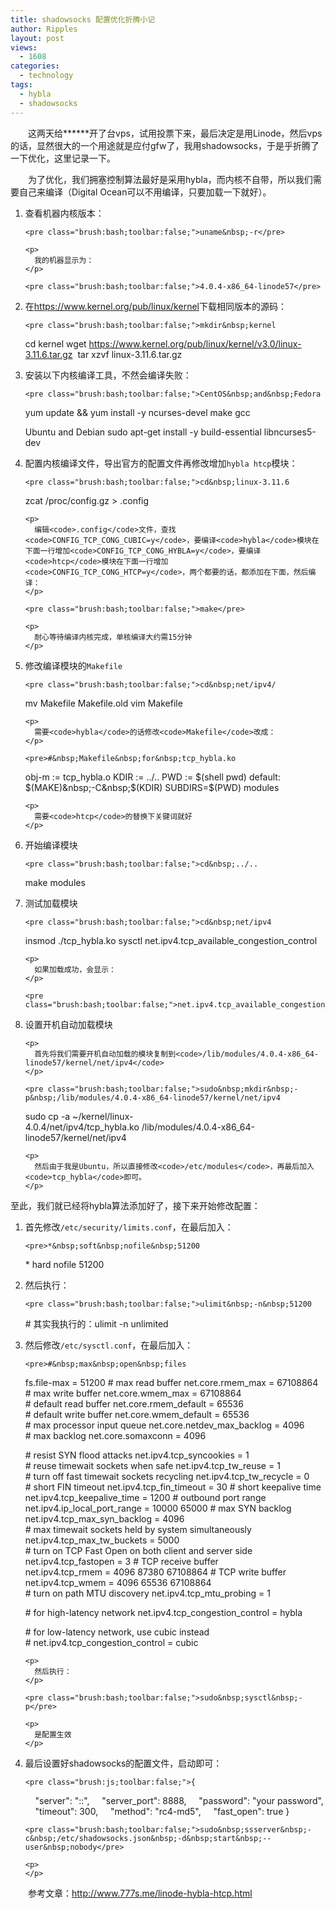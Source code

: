 ```yaml
---
title: shadowsocks 配置优化折腾小记
author: Ripples
layout: post
views:
  - 1608
categories:
  - technology
tags:
  - hybla
  - shadowsocks
---
```

<p style="text-indent: 2em;">
  这两天给******开了台vps，试用投票下来，最后决定是用Linode，然后vps的话，显然很大的一个用途就是应付gfw了，我用shadowsocks，于是乎折腾了一下优化，这里记录一下。
</p>

<p style="text-indent: 2em;">
  为了优化，我们拥塞控制算法最好是采用hybla，而内核不自带，所以我们需要自己来编译（Digital Ocean可以不用编译，只要加载一下就好）。
</p>

<!--more-->

<ol class=" list-paddingleft-2">
  <li>
    <p>
      查看机器内核版本：
    </p>

    <pre class="brush:bash;toolbar:false;">uname&nbsp;-r</pre>

    <p>
      我的机器显示为：
    </p>

    <pre class="brush:bash;toolbar:false;">4.0.4-x86_64-linode57</pre>
  </li>

  <li>
    <p>
      在<a href="https://www.kernel.org/pub/linux/kernel">https://www.kernel.org/pub/linux/kernel</a>下载相同版本的源码：
    </p>

    <pre class="brush:bash;toolbar:false;">mkdir&nbsp;kernel
cd&nbsp;kernel
wget&nbsp;https://www.kernel.org/pub/linux/kernel/v3.0/linux-3.11.6.tar.gz&nbsp;
tar&nbsp;xzvf&nbsp;linux-3.11.6.tar.gz</pre>
  </li>

  <li>
    <p>
      安装以下内核编译工具，不然会编译失败：
    </p>

    <pre class="brush:bash;toolbar:false;">CentOS&nbsp;and&nbsp;Fedora
yum&nbsp;update&nbsp;&&&nbsp;yum&nbsp;install&nbsp;-y&nbsp;ncurses-devel&nbsp;make&nbsp;gcc

Ubuntu&nbsp;and&nbsp;Debian
sudo&nbsp;apt-get&nbsp;install&nbsp;-y&nbsp;build-essential&nbsp;libncurses5-dev</pre>
  </li>

  <li>
    <p>
      配置内核编译文件，导出官方的配置文件再修改增加<code>hybla htcp</code>模块：
    </p>

    <pre class="brush:bash;toolbar:false;">cd&nbsp;linux-3.11.6
zcat&nbsp;/proc/config.gz&nbsp;&gt;&nbsp;.config</pre>

    <p>
      编辑<code>.config</code>文件，查找<code>CONFIG_TCP_CONG_CUBIC=y</code>，要编译<code>hybla</code>模块在下面一行增加<code>CONFIG_TCP_CONG_HYBLA=y</code>，要编译<code>htcp</code>模块在下面一行增加<code>CONFIG_TCP_CONG_HTCP=y</code>，两个都要的话，都添加在下面，然后编译：
    </p>

    <pre class="brush:bash;toolbar:false;">make</pre>

    <p>
      耐心等待编译内核完成，单核编译大约需15分钟
    </p>
  </li>

  <li>
    <p>
      修改编译模块的<code>Makefile</code>
    </p>

    <pre class="brush:bash;toolbar:false;">cd&nbsp;net/ipv4/
mv&nbsp;Makefile&nbsp;Makefile.old
vim&nbsp;Makefile</pre>

    <p>
      需要<code>hybla</code>的话修改<code>Makefile</code>改成：
    </p>

    <pre>#&nbsp;Makefile&nbsp;for&nbsp;tcp_hybla.ko
obj-m&nbsp;:=&nbsp;tcp_hybla.o
KDIR&nbsp;:=&nbsp;../..
PWD&nbsp;:=&nbsp;$(shell&nbsp;pwd)
default:
$(MAKE)&nbsp;-C&nbsp;$(KDIR)&nbsp;SUBDIRS=$(PWD)&nbsp;modules</pre>

    <p>
      需要<code>htcp</code>的替换下关键词就好
    </p>
  </li>

  <li>
    <p>
      开始编译模块
    </p>

    <pre class="brush:bash;toolbar:false;">cd&nbsp;../..
make&nbsp;modules</pre>
  </li>

  <li>
    <p>
      测试加载模块
    </p>

    <pre class="brush:bash;toolbar:false;">cd&nbsp;net/ipv4
insmod&nbsp;./tcp_hybla.ko
sysctl&nbsp;net.ipv4.tcp_available_congestion_control</pre>

    <p>
      如果加载成功，会显示：
    </p>

    <pre class="brush:bash;toolbar:false;">net.ipv4.tcp_available_congestion_control&nbsp;=&nbsp;cubic&nbsp;reno&nbsp;hybla</pre>
  </li>

  <li>
    <p>
      设置开机自动加载模块
    </p>

    <p>
      首先将我们需要开机自动加载的模块复制到<code>/lib/modules/4.0.4-x86_64-linode57/kernel/net/ipv4</code>
    </p>

    <pre class="brush:bash;toolbar:false;">sudo&nbsp;mkdir&nbsp;-p&nbsp;/lib/modules/4.0.4-x86_64-linode57/kernel/net/ipv4
sudo&nbsp;cp&nbsp;-a&nbsp;~/kernel/linux-4.0.4/net/ipv4/tcp_hybla.ko&nbsp;/lib/modules/4.0.4-x86_64-linode57/kernel/net/ipv4</pre>

    <p>
      然后由于我是Ubuntu，所以直接修改<code>/etc/modules</code>，再最后加入<code>tcp_hybla</code>即可。
    </p>
  </li>
</ol>

至此，我们就已经将hybla算法添加好了，接下来开始修改配置：

<ol class=" list-paddingleft-2">
  <li>
    <p>
      首先修改<code>/etc/security/limits.conf</code>，在最后加入：
    </p>

    <pre>*&nbsp;soft&nbsp;nofile&nbsp;51200
*&nbsp;hard&nbsp;nofile&nbsp;51200</pre>
  </li>

  <li>
    <p>
      然后执行：
    </p>

    <pre class="brush:bash;toolbar:false;">ulimit&nbsp;-n&nbsp;51200
#&nbsp;其实我执行的：ulimit&nbsp;-n&nbsp;unlimited</pre>
  </li>

  <li>
    <p>
      然后修改<code>/etc/sysctl.conf</code>，在最后加入：
    </p>

    <pre>#&nbsp;max&nbsp;open&nbsp;files
fs.file-max&nbsp;=&nbsp;51200
#&nbsp;max&nbsp;read&nbsp;buffer
net.core.rmem_max&nbsp;=&nbsp;67108864
#&nbsp;max&nbsp;write&nbsp;buffer
net.core.wmem_max&nbsp;=&nbsp;67108864
#&nbsp;default&nbsp;read&nbsp;buffer
net.core.rmem_default&nbsp;=&nbsp;65536
#&nbsp;default&nbsp;write&nbsp;buffer
net.core.wmem_default&nbsp;=&nbsp;65536
#&nbsp;max&nbsp;processor&nbsp;input&nbsp;queue
net.core.netdev_max_backlog&nbsp;=&nbsp;4096
#&nbsp;max&nbsp;backlog
net.core.somaxconn&nbsp;=&nbsp;4096

#&nbsp;resist&nbsp;SYN&nbsp;flood&nbsp;attacks
net.ipv4.tcp_syncookies&nbsp;=&nbsp;1
#&nbsp;reuse&nbsp;timewait&nbsp;sockets&nbsp;when&nbsp;safe
net.ipv4.tcp_tw_reuse&nbsp;=&nbsp;1
#&nbsp;turn&nbsp;off&nbsp;fast&nbsp;timewait&nbsp;sockets&nbsp;recycling
net.ipv4.tcp_tw_recycle&nbsp;=&nbsp;0
#&nbsp;short&nbsp;FIN&nbsp;timeout
net.ipv4.tcp_fin_timeout&nbsp;=&nbsp;30
#&nbsp;short&nbsp;keepalive&nbsp;time
net.ipv4.tcp_keepalive_time&nbsp;=&nbsp;1200
#&nbsp;outbound&nbsp;port&nbsp;range
net.ipv4.ip_local_port_range&nbsp;=&nbsp;10000&nbsp;65000
#&nbsp;max&nbsp;SYN&nbsp;backlog
net.ipv4.tcp_max_syn_backlog&nbsp;=&nbsp;4096
#&nbsp;max&nbsp;timewait&nbsp;sockets&nbsp;held&nbsp;by&nbsp;system&nbsp;simultaneously
net.ipv4.tcp_max_tw_buckets&nbsp;=&nbsp;5000
#&nbsp;turn&nbsp;on&nbsp;TCP&nbsp;Fast&nbsp;Open&nbsp;on&nbsp;both&nbsp;client&nbsp;and&nbsp;server&nbsp;side
net.ipv4.tcp_fastopen&nbsp;=&nbsp;3
#&nbsp;TCP&nbsp;receive&nbsp;buffer
net.ipv4.tcp_rmem&nbsp;=&nbsp;4096&nbsp;87380&nbsp;67108864
#&nbsp;TCP&nbsp;write&nbsp;buffer
net.ipv4.tcp_wmem&nbsp;=&nbsp;4096&nbsp;65536&nbsp;67108864
#&nbsp;turn&nbsp;on&nbsp;path&nbsp;MTU&nbsp;discovery
net.ipv4.tcp_mtu_probing&nbsp;=&nbsp;1

#&nbsp;for&nbsp;high-latency&nbsp;network
net.ipv4.tcp_congestion_control&nbsp;=&nbsp;hybla

#&nbsp;for&nbsp;low-latency&nbsp;network,&nbsp;use&nbsp;cubic&nbsp;instead
#&nbsp;net.ipv4.tcp_congestion_control&nbsp;=&nbsp;cubic</pre>

    <p>
      然后执行：
    </p>

    <pre class="brush:bash;toolbar:false;">sudo&nbsp;sysctl&nbsp;-p</pre>

    <p>
      是配置生效
    </p>
  </li>

  <li>
    <p>
      最后设置好shadowsocks的配置文件，启动即可：
    </p>

    <pre class="brush:js;toolbar:false;">{
&nbsp;&nbsp;&nbsp;&nbsp;"server":&nbsp;"::",
&nbsp;&nbsp;&nbsp;&nbsp;"server_port":&nbsp;8888,
&nbsp;&nbsp;&nbsp;&nbsp;"password":&nbsp;"your&nbsp;password",
&nbsp;&nbsp;&nbsp;&nbsp;"timeout":&nbsp;300,
&nbsp;&nbsp;&nbsp;&nbsp;"method":&nbsp;"rc4-md5",
&nbsp;&nbsp;&nbsp;&nbsp;"fast_open":&nbsp;true
}</pre>

    <pre class="brush:bash;toolbar:false;">sudo&nbsp;ssserver&nbsp;-c&nbsp;/etc/shadowsocks.json&nbsp;-d&nbsp;start&nbsp;--user&nbsp;nobody</pre>

    <p>
    </p>
  </li>
</ol>

<p style="text-indent: 2em;">
  参考文章：<a href="http://www.777s.me/linode-hybla-htcp.html" target="_blank">http://www.777s.me/linode-hybla-htcp.html</a>
</p>
